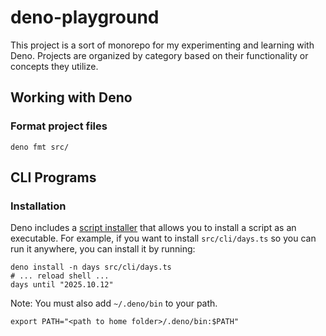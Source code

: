 # deno-playground

This project is a sort of monorepo for my experimenting and learning with Deno. Projects are organized by category based on their functionality or concepts they utilize.

## Working with Deno

### Format project files

```
deno fmt src/
```

## CLI Programs

### Installation

Deno includes a [script installer](https://deno.land/manual/tools/script_installer) that allows you to install a script as an executable. For example, if you want to install `src/cli/days.ts` so you can run it anywhere, you can install it by running:

```
deno install -n days src/cli/days.ts
# ... reload shell ...
days until "2025.10.12"
```

Note: You must also add `~/.deno/bin` to your path.

```
export PATH="<path to home folder>/.deno/bin:$PATH"
```
